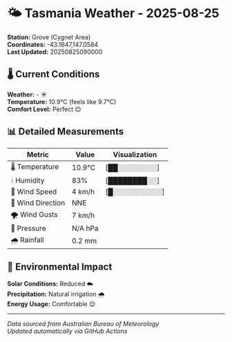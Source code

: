 # 🌤️ Tasmania Weather - 2025-08-25

**Station:** Grove (Cygnet Area)  
**Coordinates:** -43.1647,147.0584  
**Last Updated:** 20250825090000

## 🌡️ Current Conditions

**Weather:** - ☀️  
**Temperature:** 10.9°C (feels like 9.7°C)  
**Comfort Level:** Perfect 😌

## 📊 Detailed Measurements

| Metric | Value | Visualization |
|--------|-------|---------------|
| 🌡️ Temperature | 10.9°C | [██░░░░░░░░] |
| 💧 Humidity | 83% | [████████░░] |
| 💨 Wind Speed | 4 km/h | [█░░░░░░░░░░] |
| 🧭 Wind Direction | NNE | |
| 🌪️ Wind Gusts | 7 km/h | |
| 🔽 Pressure | N/A hPa | |
| 🌧️ Rainfall | 0.2 mm | |

## 🌱 Environmental Impact

**Solar Conditions:** Reduced ☁️  
**Precipitation:** Natural irrigation 🌧️  
**Energy Usage:** Comfortable 😌

---
*Data sourced from Australian Bureau of Meteorology*  
*Updated automatically via GitHub Actions*
